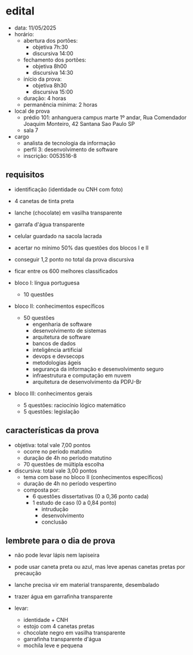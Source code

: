 
# edital

- data: 11/05/2025
- horário:
  - abertura dos portões:
    - objetiva 7h:30
    - discursiva 14:00
  - fechamento dos portões:
    - objetiva 8h00
    - discursiva 14:30
  - início da prova:
    - objetiva 8h30
    - discursiva 15:00
  - duração: 4 horas
  - permanência mínima: 2 horas
- local de prova
  - prédio 101: anhanguera campus marte 1º andar, Rua Comendador Joaquim Monteiro, 42 Santana Sao Paulo SP
  - sala 7
- cargo
  - analista de tecnologia da informação
  - perfil 3: desenvolvimento de software
  - inscrição: 0053516-8

## requisitos

- identificação (identidade ou CNH com foto)
- 4 canetas de tinta preta
- lanche (chocolate) em vasilha transparente
- garrafa d'água transparente
- celular guardado na sacola lacrada
- acertar no mínimo 50% das questões dos blocos I e II
- conseguir 1,2 ponto no total da prova discursiva
- ficar entre os 600 melhores classificados

- bloco I: língua portuguesa
  - 10 questões
- bloco II: conhecimentos específicos
  - 50 questões
    - engenharia de software
    - desenvolvimento de sistemas
    - arquitetura de software
    - bancos de dados
    - inteligência artificial
    - devops e devsecops
    - metodologias ágeis
    - segurança da informação e desenvolvimento seguro
    - infraestrutura e computação em nuvem
    - arquitetura de desenvolvimento da PDPJ-Br
- bloco III: conhecimentos gerais
  - 5 questões: raciocínio lógico matemático
  - 5 questões: legislação

## características da prova

- objetiva: total vale 7,00 pontos
  - ocorre no período matutino
  - duração de 4h no período matutino
  - 70 questões de múltipla escolha
- discursiva: total vale 3,00 pontos
  - tema com base no bloco II (conhecimentos específicos)
  - duração de 4h no período vespertino
  - composta por:
    - 6 questões dissertativas (0 a 0,36 ponto cada)
    - 1 estudo de caso (0 a 0,84 ponto)
      - intrudução
      - desenvolvimento
      - conclusão

## lembrete para o dia de prova

- não pode levar lápis nem lapiseira
- pode usar caneta preta ou azul, mas leve apenas canetas pretas por precaução
- lanche precisa vir em material transparente, desembalado
- trazer água em garrafinha transparente

- levar:
  - identidade + CNH
  - estojo com 4 canetas pretas
  - chocolate negro em vasilha transparente
  - garrafinha transparente d'água
  - mochila leve e pequena
